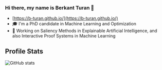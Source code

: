 ### Hi there, my name is Berkant Turan 👋
- [https://b-turan.github.io/](https://b-turan.github.io/)
- 🎓 I'm a PhD candidate in Machine Learning and Optimization
- 🔭 Working on Saliency Methods in Explainable Artificial Intelligence, and also Interactive Proof Systems in Machine Learning
## Profile Stats
![GitHub stats](https://github-readme-stats.vercel.app/api?username=b-turan&count_private=true&show_icons=true&theme=nightowl)
